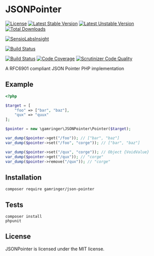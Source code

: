 JSONPointer
============

[![License](https://poser.pugx.org/gamringer/php-json-pointer/license.svg)](https://packagist.org/packages/gamringer/php-json-pointer)
[![Latest Stable Version](https://poser.pugx.org/gamringer/php-json-pointer/v/stable.svg)](https://packagist.org/packages/gamringer/php-json-pointer)
[![Latest Unstable Version](https://poser.pugx.org/gamringer/php-json-pointer/v/unstable.svg)](https://packagist.org/packages/gamringer/php-json-pointer)
[![Total Downloads](https://poser.pugx.org/gamringer/php-json-pointer/downloads.svg)](https://packagist.org/packages/gamringer/php-json-pointer)

[![SensioLabsInsight](https://insight.sensiolabs.com/projects/9f14b6ae-8100-4c43-9084-b17f57165026/mini.png)](https://insight.sensiolabs.com/projects/9f14b6ae-8100-4c43-9084-b17f57165026)

[![Build Status](https://travis-ci.org/gamringer/JSONPointer.svg?branch=master)](https://travis-ci.org/gamringer/JSONPointer)

[![Build Status](https://scrutinizer-ci.com/g/gamringer/JSONPointer/badges/build.png?b=master)](https://scrutinizer-ci.com/g/gamringer/JSONPointer/build-status/master)
[![Code Coverage](https://scrutinizer-ci.com/g/gamringer/JSONPointer/badges/coverage.png?b=master)](https://scrutinizer-ci.com/g/gamringer/JSONPointer/?branch=master)
[![Scrutinizer Code Quality](https://scrutinizer-ci.com/g/gamringer/JSONPointer/badges/quality-score.png?b=master)](https://scrutinizer-ci.com/g/gamringer/JSONPointer/?branch=master)

A RFC6901 compliant JSON Pointer PHP implementation

Example
-------

```php
<?php

$target = [
	"foo" => ["bar", "baz"],
	"qux" => "quux"
];

$pointer = new \gamringer\JSONPointer\Pointer($target);

var_dump($pointer->get("/foo")); // ["bar", "baz"]
var_dump($pointer->set("/foo", "corge")); // ["bar", "baz"]

var_dump($pointer->set("/qux", "corge")); // Object {VoidValue}
var_dump($pointer->get("/qux")); // "corge"
var_dump($pointer->remove("/qux")); // "corge"
```

Installation
------------

    composer require gamringer/json-pointer

Tests
-----

    composer install
    phpunit

License
-------

JSONPointer is licensed under the MIT license.